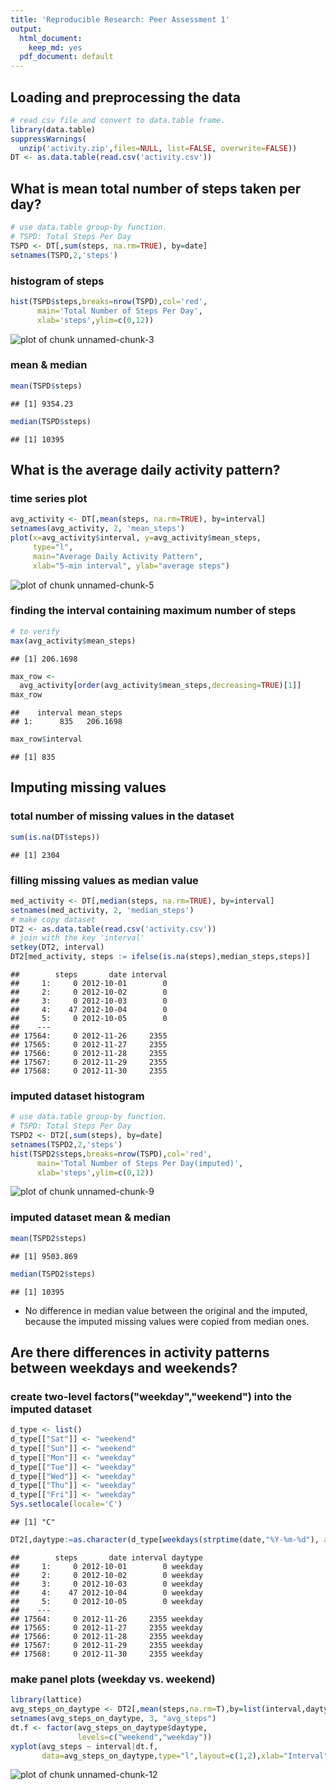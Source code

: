 ```yaml
---
title: 'Reproducible Research: Peer Assessment 1'
output:
  html_document:
    keep_md: yes
  pdf_document: default
---
```



## Loading and preprocessing the data

```r
# read csv file and convert to data.table frame.
library(data.table)
suppressWarnings(
  unzip('activity.zip',files=NULL, list=FALSE, overwrite=FALSE))
DT <- as.data.table(read.csv('activity.csv'))
```


## What is mean total number of steps taken per day?

```r
# use data.table group-by function.
# TSPD: Total Steps Per Day
TSPD <- DT[,sum(steps, na.rm=TRUE), by=date]
setnames(TSPD,2,'steps')
```
### histogram of steps

```r
hist(TSPD$steps,breaks=nrow(TSPD),col='red',
      main='Total Number of Steps Per Day',
      xlab='steps',ylim=c(0,12))
```

![plot of chunk unnamed-chunk-3](figure/unnamed-chunk-3-1.png) 

### mean & median

```r
mean(TSPD$steps)
```

```
## [1] 9354.23
```

```r
median(TSPD$steps)
```

```
## [1] 10395
```


## What is the average daily activity pattern?
### time series plot

```r
avg_activity <- DT[,mean(steps, na.rm=TRUE), by=interval]
setnames(avg_activity, 2, 'mean_steps')
plot(x=avg_activity$interval, y=avg_activity$mean_steps, 
     type="l",
     main="Average Daily Activity Pattern",
     xlab="5-min interval", ylab="average steps")
```

![plot of chunk unnamed-chunk-5](figure/unnamed-chunk-5-1.png) 

### finding the interval containing maximum number of steps 

```r
# to verify 
max(avg_activity$mean_steps)
```

```
## [1] 206.1698
```

```r
max_row <- 
  avg_activity[order(avg_activity$mean_steps,decreasing=TRUE)[1]]
max_row
```

```
##    interval mean_steps
## 1:      835   206.1698
```

```r
max_row$interval
```

```
## [1] 835
```

## Imputing missing values
### total number of missing values in the dataset

```r
sum(is.na(DT$steps))
```

```
## [1] 2304
```

### filling missing values as median value

```r
med_activity <- DT[,median(steps, na.rm=TRUE), by=interval]
setnames(med_activity, 2, 'median_steps')
# make copy dataset
DT2 <- as.data.table(read.csv('activity.csv'))
# join with the key 'interval'
setkey(DT2, interval)
DT2[med_activity, steps := ifelse(is.na(steps),median_steps,steps)]
```

```
##        steps       date interval
##     1:     0 2012-10-01        0
##     2:     0 2012-10-02        0
##     3:     0 2012-10-03        0
##     4:    47 2012-10-04        0
##     5:     0 2012-10-05        0
##    ---                          
## 17564:     0 2012-11-26     2355
## 17565:     0 2012-11-27     2355
## 17566:     0 2012-11-28     2355
## 17567:     0 2012-11-29     2355
## 17568:     0 2012-11-30     2355
```

### imputed dataset histogram

```r
# use data.table group-by function.
# TSPD: Total Steps Per Day
TSPD2 <- DT2[,sum(steps), by=date]
setnames(TSPD2,2,'steps')
hist(TSPD2$steps,breaks=nrow(TSPD),col='red',
      main='Total Number of Steps Per Day(imputed)',
      xlab='steps',ylim=c(0,12))
```

![plot of chunk unnamed-chunk-9](figure/unnamed-chunk-9-1.png) 

### imputed dataset mean & median

```r
mean(TSPD2$steps)
```

```
## [1] 9503.869
```

```r
median(TSPD2$steps)
```

```
## [1] 10395
```
- No difference in median value between the original and the imputed, because the imputed missing values were copied from median ones.

## Are there differences in activity patterns between weekdays and weekends?
### create two-level factors("weekday","weekend") into the imputed dataset

```r
d_type <- list()
d_type[["Sat"]] <- "weekend"
d_type[["Sun"]] <- "weekend"
d_type[["Mon"]] <- "weekday"
d_type[["Tue"]] <- "weekday"
d_type[["Wed"]] <- "weekday"
d_type[["Thu"]] <- "weekday"
d_type[["Fri"]] <- "weekday"
Sys.setlocale(locale='C')
```

```
## [1] "C"
```

```r
DT2[,daytype:=as.character(d_type[weekdays(strptime(date,"%Y-%m-%d"), abbreviate=T)])]
```

```
##        steps       date interval daytype
##     1:     0 2012-10-01        0 weekday
##     2:     0 2012-10-02        0 weekday
##     3:     0 2012-10-03        0 weekday
##     4:    47 2012-10-04        0 weekday
##     5:     0 2012-10-05        0 weekday
##    ---                                  
## 17564:     0 2012-11-26     2355 weekday
## 17565:     0 2012-11-27     2355 weekday
## 17566:     0 2012-11-28     2355 weekday
## 17567:     0 2012-11-29     2355 weekday
## 17568:     0 2012-11-30     2355 weekday
```

### make panel plots (weekday vs. weekend)

```r
library(lattice)
avg_steps_on_daytype <- DT2[,mean(steps,na.rm=T),by=list(interval,daytype)]
setnames(avg_steps_on_daytype, 3, "avg_steps")
dt.f <- factor(avg_steps_on_daytype$daytype, 
               levels=c("weekend","weekday"))
xyplot(avg_steps ~ interval|dt.f, 
       data=avg_steps_on_daytype,type="l",layout=c(1,2),xlab="Interval",ylab="Number of steps")
```

![plot of chunk unnamed-chunk-12](figure/unnamed-chunk-12-1.png) 
